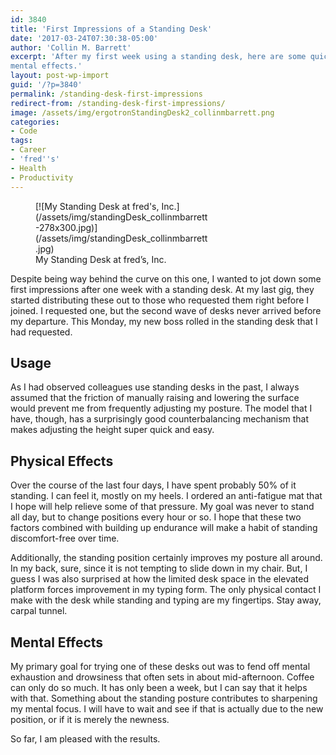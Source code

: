 ```yaml
---
id: 3840
title: 'First Impressions of a Standing Desk'
date: '2017-03-24T07:30:38-05:00'
author: 'Collin M. Barrett'
excerpt: 'After my first week using a standing desk, here are some quick first impressions on the resulting physical and
mental effects.'
layout: post-wp-import
guid: '/?p=3840'
permalink: /standing-desk-first-impressions
redirect-from: /standing-desk-first-impressions/
image: /assets/img/ergotronStandingDesk2_collinmbarrett.png
categories:
- Code
tags:
- Career
- 'fred''s'
- Health
- Productivity
---
```


<figure aria-describedby="caption-attachment-3847" class="wp-caption alignright" id="attachment_3847"
    style="width: 278px">[![My Standing Desk at fred's,
    Inc.](/assets/img/standingDesk_collinmbarrett-278x300.jpg)](/assets/img/standingDesk_collinmbarrett.jpg)<figcaption
        class="wp-caption-text" id="caption-attachment-3847">My Standing Desk at fred’s, Inc.</figcaption>
</figure>

Despite being way behind the curve on this one, I wanted to jot down some first impressions after one week with a
standing desk. At my last gig, they started distributing these out to those who requested them right before I joined. I
requested one, but the second wave of desks never arrived before my departure. This Monday, my new boss rolled in the
standing desk that I had requested.

## Usage

As I had observed colleagues use standing desks in the past, I always assumed that the friction of manually raising and
lowering the surface would prevent me from frequently adjusting my posture. The model that I have, though, has a
surprisingly good counterbalancing mechanism that makes adjusting the height super quick and easy.

## Physical Effects

Over the course of the last four days, I have spent probably 50% of it standing. I can feel it, mostly on my heels. I
ordered an anti-fatigue mat that I hope will help relieve some of that pressure. My goal was never to stand all day, but
to change positions every hour or so. I hope that these two factors combined with building up endurance will make a
habit of standing discomfort-free over time.

Additionally, the standing position certainly improves my posture all around. In my back, sure, since it is not tempting
to slide down in my chair. But, I guess I was also surprised at how the limited desk space in the elevated platform
forces improvement in my typing form. The only physical contact I make with the desk while standing and typing are my
fingertips. Stay away, carpal tunnel.

## Mental Effects

My primary goal for trying one of these desks out was to fend off mental exhaustion and drowsiness that often sets in
about mid-afternoon. Coffee can only do so much. It has only been a week, but I can say that it helps with that.
Something about the standing posture contributes to sharpening my mental focus. I will have to wait and see if that is
actually due to the new position, or if it is merely the newness.

So far, I am pleased with the results.<small></small>